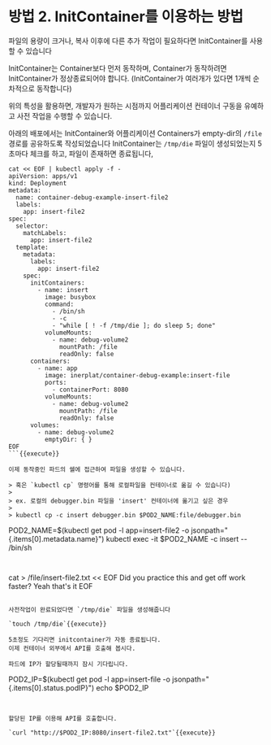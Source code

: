 # 방법 2. InitContainer를 이용하는 방법

파일의 용량이 크거나, 복사 이후에 다른 추가 작업이 필요하다면 InitContainer를 사용할 수 있습니다

InitContainer는 Container보다 먼저 동작하며, Container가 동작하려면 InitContainer가 정상종료되어야 합니다.
(InitContainer가 여러개가 있다면 1개씩 순차적으로 동작합니다)

위의 특성을 활용하면, 개발자가 원하는 시점까지 어플리케이션 컨테이너 구동을 유예하고 사전 작업을 수행할 수 있습니다.

아래의 배포에서는 InitContainer와 어플리케이션 Containers가 empty-dir의 `/file` 경로를 공유하도록 작성되었습니다
InitContainer는 `/tmp/die` 파일이 생성되었는지 5초마다 체크를 하고, 파일이 존재하면 종료됩니다,

```
cat << EOF | kubectl apply -f -
apiVersion: apps/v1
kind: Deployment
metadata:
  name: container-debug-example-insert-file2
  labels:
    app: insert-file2
spec:
  selector:
    matchLabels:
      app: insert-file2
  template:
    metadata:
      labels:
        app: insert-file2
    spec:
      initContainers:
        - name: insert
          image: busybox
          command:
            - /bin/sh
            - -c
            - "while [ ! -f /tmp/die ]; do sleep 5; done"
          volumeMounts:
            - name: debug-volume2
              mountPath: /file
              readOnly: false
      containers:
        - name: app
          image: inerplat/container-debug-example:insert-file
          ports:
            - containerPort: 8080
          volumeMounts:
            - name: debug-volume2
              mountPath: /file
              readOnly: false
      volumes:
        - name: debug-volume2
          emptyDir: { }
EOF
```{{execute}}

이제 동작중인 파드의 쉘에 접근하여 파일을 생성할 수 있습니다.

> 혹은 `kubectl cp` 명령어를 통해 로컬파일을 컨테이너로 옮길 수 있습니다)
>
> ex. 로컬의 debugger.bin 파일을 'insert' 컨테이너에 옮기고 싶은 경우
>
> kubectl cp -c insert debugger.bin $POD2_NAME:file/debugger.bin

```
POD2_NAME=$(kubectl get pod -l app=insert-file2 -o jsonpath="{.items[0].metadata.name}")
kubectl exec -it $POD2_NAME -c insert -- /bin/sh
```{{execute}}


```
cat > /file/insert-file2.txt << EOF
Did you practice this and get off work faster?
Yeah that's it
EOF
```{{execute}}

사전작업이 완료되었다면 `/tmp/die` 파일을 생성해줍니다

`touch /tmp/die`{{execute}}

5초정도 기다리면 initcontainer가 자동 종료됩니다.
이제 컨테이너 외부에서 API를 호출해 봅시다.

파드에 IP가 할당될때까지 잠시 기다립니다.

```
POD2_IP=$(kubectl get pod -l app=insert-file -o jsonpath="{.items[0].status.podIP}")
echo $POD2_IP
```{{execute}}


할당된 IP를 이용해 API를 호출합니다.

`curl "http://$POD2_IP:8080/insert-file2.txt"`{{execute}}